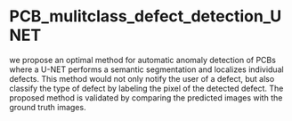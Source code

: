 # PCB_mulitclass_defect_detection_UNET
we propose an optimal method for automatic anomaly detection of PCBs where a U-NET performs a semantic segmentation and localizes individual defects. This method would not only notify the user of a defect, but also classify the type of defect by labeling the pixel of the detected defect. The proposed method is validated by comparing the predicted images with the ground truth images.

